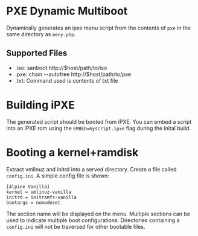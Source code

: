 # PXE Dynamic Multiboot
Dynamically generates an ipxe menu script from the contents of `pxe` in the same
directory as `meny.php`.

## Supported Files
* .iso: sanboot http://$host/path/to/iso
* .pxe: chain --autofree http://$host/path/to/pxe
* .txt: Command used is contents of txt file

# Building iPXE
The generated script should be booted from iPXE. You can embed a script into
an iPXE rom using the `EMBED=myscript.ipxe` flag during the inital build.

# Booting a kernel+ramdisk
Extract vmlinuz and initrd into a served directory. Create a file called `config.ini`.
A simple config file is shown:
```
[Alpine Vanilla]
kernel = vmlinuz-vanilla
initrd = initramfs-vanilla
bootargs = nomodeset
```
The section name will be displayed on the menu. Multiple sections can be used
to indicate multiple boot configurations. Directories containing a `config.ini`
will not be traversed for other bootable files.

